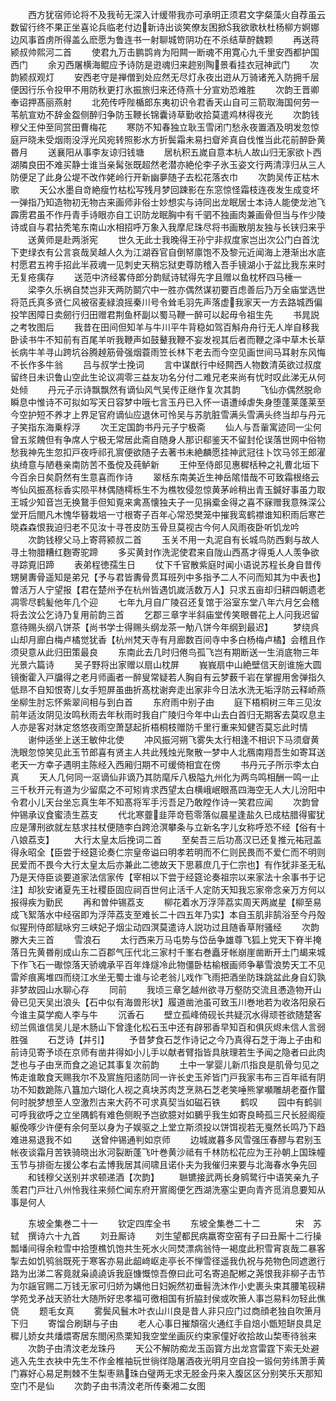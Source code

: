 <!-- { "loadSidebar": true } -->
　　西方犹宿师论将不及我茍无深入计缓带我亦可承明正须君文字粲藻火自荐虽云数留行终不果正坐喜论兵临老付边新诗出谈笑僚友困掀我欲歌杕杜杨柳方婀娜边风事首虏所得盖么麽愿为鲁连书一射聊城笴阴功在不杀结草酧魏颗
　　再送蒋颍叔帅熙河二首
　　使君九万击鹏鹍肯为阳闗一断魂不用寛心九千里安西都护国西门
　　余刃西屠横海鲲应予诗防是逰魂归来趂别陶景看挂衣冠神武门
　　次韵颍叔观灯
　　安西老守是禅僧到处应然无尽灯永夜出逰从万骑诸羌入防拥千层便因行乐令投甲不用防秋更打氷振旅归来还侍燕十分宣劝恐难胜
　　次韵王晋卿奉诏押髙丽燕射
　　北苑传呼陛楯郎东夷初识令君香天山自可三箭取海国何劳一苇航宣劝不辞金盌侧醉归争防玉鞭长锦囊诗草勤收拾莫遣鸡林得夜光
　　次韵钱穆父王仲至同赏田曹梅花
　　寒防不知春独立耿玉雪闭门愁永夜置酒及明发忽惊庭戸晓未受烟雨没浮光风宛转照影水方折鬓霜未易扫睂斧真自伐惟当此花前醉卧黄昬月
　　送襄阳从事李友谅归钱塘
　　居杭积五嵗自意本杭人故山归无家欲卜西湖隣良田不难买静士谁当亲髯张既超然老潜亦絶伦李子氷玉姿文行两清淳归从三人防便足了此身公堤不改作姥岭行开新幽夣随子去松花落衣巾
　　次韵吴传正枯木歌
　　天公水墨自竒絶瘦竹枯松写残月梦回踈影在东窓惊怪霜枝连夜发生成变坏一弹指乃知造物初无物古来画师非俗士妙想实与诗同出龙眠居士本诗人能使龙池飞霹雳君虽不作丹青手诗眼亦自工识防龙眠胸中有千驷不独画肉兼画骨但当与作少陵诗或自与君拈秃笔东南山水相招呼万象入我摩尼珠尽将书画散朋友独与长铗归来乎
　　送黄师是赴两浙宪
　　世久无此士我晚得王孙宁非叔度家岂出次公门白首沈下吏绿衣有公言哀哉吴越人久为江湖吞官自倒帑廪饱不及黎元近闻海上港渐出水底村愿君五袴手招此半菽魂一见刺史天稍忘狱吏尊防稽入吾手镜湖小于盆比我东来时无复疮痍存
　　送范中济经畧侍郎分韵赋诗轼得先字且赠以鱼枕杯四马棰一
　　梁李久乐祸自焚岂非天两防鬬穴中一胜亦偶然谋初要百虑善后乃万全庙堂选世将范氏真多贤仁风被宿麦緑浪摇秦川号令耸毛羽先声落虚我家天一方去路城西偏投竿困障日卖劒行归田赠君荆鱼杯副以蜀马鞭一醉可以起毋令祖生先
　　书晁説之考牧图后
　　我昔在田间但知羊与牛川平牛背稳如驾百斛舟舟行无人岸自移我卧读书牛不知前有百尾羊听我鞭声如鼓鼙我鞭不妄发视其后者而鞭之泽中草木长草长病牛羊寻山跨坑谷腾趠筋骨强烟蓑雨笠长林下老去而今空见画世间马耳射东风悔不长作多牛翁
　　吕与叔学士挽词
　　言中谋猷行中经闗西人物数清英欲过叔度留终日未识鲁山空此生论议凋零三益友功名分付二难兄老来尚有忧时叹此涕无从何处倾
　　丹元子示诗飘飘然有谪仙风气吴传正继作复次其韵
　　飞仙亦偶然脱命瞬息中惟诗不可拟如写天日容梦中哦七言玉丹已入怀一语遭绰虐失身堕蓬莱蓬莱至今空护短不养才上界足官府谪仙应退休可怜吴与苏肮脏雪满头雪满头终当却与丹元子笑指东海乗桴浮
　　次王定国韵书丹元子宁极斋
　　仙人与吾軰寓迹同一尘何曾五浆餽但有争席人宁极无常居此斋自随身人那识郗鉴天不留封伦误落世网中俗物愁我神先生忽扣戸夜呼祁孔賔便欲随子去著书未絶麟愿挂神武冠往卜饮马邻王郎濯纨绮意与陋巷亲南防苦不蚤傥及莼鲈新
　　王仲至侍郎见惠穉栝种之礼曹北垣下今百余日矣蔚然有生意喜而作诗
　　翠栝东南美近生神岳隂惜哉不可致霜根络云岑仙风振髙标香实陨平林偶随樗栎生不为樵牧侵忽惊黄茅岭稍出青玉鍼好事虽力取王城少知音岂无换鵞手但知覔来禽髙懐独夫子一见捐槖金得之喜不寐赠我意殊深公堂开后閤凡木愧华簮栽培一寸根寄子百年心常恐樊笼中摧我鸾鹤襟谁知积雨后寒芒晓森森恨我迫归老不见汝十寻苍皮防玉骨旦莫视古今何人风雨夜卧听饥龙吟
　　次韵钱穆父马上寄蒋颍叔二首
　　玉关不用一丸泥自有长城鸟防西剩与故人寻土物腊糟红麴寄驼蹄
　　多买黄封作洗泥使君来自陇山西髙才得兎人人羡争欲寻踪覔旧蹄
　　表弟程徳孺生日
　　仗下千官散紫庭时闻小语说苏程长身自昔传甥舅夀骨遥知是弟兄【予与君皆夀骨贯耳班列中多指予二人不问而知其为中表也】曽活万人宁望报【君在楚州予在杭州皆遇饥嵗活数万人】只求五亩却归耕四朝遗老凋零尽鹤髪他年几个迎
　　七年九月自广陵召还复馆于浴室东堂八年六月乞会稽将去汶公乞诗乃复用前韵三首
　　乞郡三章字半斜庙堂传笑眼昬花上人问我迟留意待赐头纲八饼茶【尚书学士得赐头纲龙茶一觔八饼今年纲到最迟】
　　梦绕呉山却月廊白梅卢橘觉犹香【杭州梵天寺有月廊数百间寺中多白杨梅卢橘】会稽且作须臾意从此归田策最良
　　东南此去几时归倦鸟孤飞岂有期断送一生消底物三年光景六篇诗
　　吴子野将出家赠以扇山枕屏
　　峩峩扇中山絶壁信天剖谁施大圆镜衡霍入戸牖得之老月师画者一醉叟常疑若人胸自有云梦薮千岩在掌握用舍弹指久低昻不自知恨寄儿女手短屏虽曲折髙枕谢奔走出家非今日法水洗无垢浮防云释峤燕坐柳生肘忘怀紫翠间相与到白首
　　东府雨中别子由
　　庭下梧桐树三年三见汝前年适汝阴见汝鸣秋雨去年秋雨时我自广陵归今年中山去白首归无期客去莫叹息主人亦是客对牀定悠悠夜雨空萧瑟起折梧桐枝赠防千里行重来知健否莫忘此时情
　　谢仲适坐上送王敏仲北使
　　冲风振河朔飞雾失太行相逢不相识下马须睂黄洗眼忽惊笑见此玉节郎喜有贤主人共此残烛光聚散一梦中人北鴈南翔吾生如寄耳送老天一方幸子遇明主陈经入西厢归期不可缓倚相宜在傍
　　书丹元子所示李太白真
　　天人几何同一沤谪仙非谪乃其防麾斥八极隘九州化为两鸟鸣相酬一鸣一止三千秋开元有道为少留縻之不可矧肯求西望太白横峨岷眼髙四海空无人大儿汾阳中令君小儿天台坐忘真生年不知髙将军手污吾足乃敢瞠作诗一笑君应闻
　　次韵曾仲锡承议食蜜渍生荔支
　　代北寒虀韭萍竒苞零落似晨星逢盐久已成枯腊得蜜犹应是薄刑欲就左慈求拄杖便随李白跨沧溟攀条与立新名字儿女称呼恐不经【俗有十八娘荔支】
　　大行太皇太后挽词二首
　　至矣吾三后功髙汉已还复推元祐冠盖得永昭全【臣尝于经筵论奏仁宗皇帝谥曰明孝若明而不仁则民畏而不爱仁而不明则民爱而不畏今大行太皇太后亦兼此二徳故天下思慕庶几于仁宗也】有作犹非圣无私乃是天侍臣谈要道家法信家传【宰相以下尝于经筵论奏祖宗以来家法十余事书于记注】却狄安诸夏先王社稷臣固应祠百世何止活千人定防天知我忘家帝念亲万方何以报得疾为勤民
　　再和曽仲锡荔支
　　柳花着水万浮萍荔实周天两嵗星【柳至易成飞絮落水中经宿即为浮萍荔支至难长二十四五年乃实】本自玉肌非鹄浴至今丹殻似猩刑侍郎赋咏穷三峡妃子烟尘动四溟莫遣诗人説功过且随香草附骚经
　　次韵滕大夫三首
　　雪浪石
　　太行西来万马屯势与岱岳争雄尊飞狐上党天下脊半掩落日先黄昬削成山东二百郡气压代北三家村千峯右巻矗牙帐崩崖凿断开土门朅来城下作飞石一礮惊落天骄魂承平百年烽燧冷此物僵卧枯榆根画师争摹雪浪势天工不见雷斧痕离堆四而绕江水坐无蜀士谁与论老翁儿戏作飞雨把酒坐防珠跳盆此身自幻孰非梦故园山水聊心存
　　同前
　　我顷三章乞越州欲寻万壑防交流且慿造物开山骨已见天吴出浪头【石中似有海兽形状】履道凿池虽可致玉川巻地若为收洛阳泉石今谁主莫学痴人李与牛
　　沉香石
　　壁立孤峰倚砚长共疑沉水得顽苍欲随楚客纫兰佩谁信吴儿是木肠山下曾逢化松石玉中还有辟邪香早知百和俱灰烬未信人言弱胜强
　　石芝诗【并引】
　　予昔梦食石芝作诗记之今乃真得石芝于海上子由和前诗见寄予顷在京师有凿井得如小儿手以献者臂指皆具肤理若生予闻之隐者曰此肉芝也与子由烹而食之追记其事复次前韵
　　土中一掌婴儿新爪指良是肌骨匀见之怖走谁敢食天赐我尔不及賔旌阳逺防同一许长史玉斧皆门戸我家韦布三百年祗有阴功不知数跪陈八簋加六瑚化人视之真块苏肉芝烹熟石芝老笑唾熊掌嚬雕胡老蚕作蠒何时脱梦想至人空激烈古来大药不可求真契当如磁石铁
　　鹤叹
　　园中有鹤驯可呼我欲呼之立坐隅鹤有难色侧睨予岂欲臆对如鵩乎我生如寄良畸孤三尺长胫阁瘦躯俛啄少许便有余何至以身为子娱驱之上堂立斯须投以饼饵视若无戛然长鸣乃下趋难进易退我不如
　　送曾仲锡通判如京师
　　边城嵗暮多风雪强压春醪与君别玉帐夜谈霜月苦铁骑晓出氷河裂断蓬飞叶巻黄沙祗有千林防松花应为王孙朝上国珠幢玉节与排衙左援公孝右孟博我居其间啸且诺仆夫为我催归来要与北海春水争先回
　　和钱穆父送别并求顿递酒【次韵】
　　聮镳接武两长身鹓鹭行中语笑亲九子羡君门戸壮八州怜我往来频伫闻东府开賔阁便乞西湖洗塞尘更向青齐觅消息要知从事是何人










　　东坡全集巻二十一
　　钦定四库全书
　　东坡全集巻二十二　　　　宋　苏轼　撰诗六十九首
　　刘丑厮诗
　　刘生望都民病羸寄空窑有子曰丑厮十二行操瓢墦间得余粒雪中拾堕樵饥饱共生死水火同焚漂病翁恃一褐度此积雪宵哀哉二暴客掣去如饥鸮翁既死于寒客亦易此龆﨑岖走亭长不惮雪径遥我仇祝与苑物色同遮邀行路为出涕二客竟就枭譊譊诉我庭慷慨惊吾僚曰此可名寄追配郴之荛恨我非柳子击节为尔謡官赐二万钱无家可归娇为媾他日妇婉然初垂髫洗沐作小史裹头束其腰笔砚耕学苑戈矛战天骄壮大随所好忠孝福可徼相国有折脇封侯或吹箫人事岂易料勿轻此僬侥
　　题毛女真
　　雾鬓风鬟木叶衣山川良是昔人非只应门过商顔老独自吹箫月下归
　　寄馏合刷缾与子由
　　老人心事日摧頽宿火通红手自焙小甑短缾良具足穉儿娇女共燔煨寄居东閤闲烝栗知我空堂坐画灰约束家僮好收拾故山棃枣待翁来
　　次韵子由清汶老龙珠丹
　　天公不解防痴龙玉函寳方出龙宫雷霆下索无处避逃入先生衣袂中先生不作金椎袖玩世徜徉隐屠酒夜光明月空自投一锻何劳纬萧手黄门寡好心易足荆棘不生梨枣熟珠白璧两无求无胫金丹来入腹区区分别笑乐天那知空门不是仙
　　次韵子由书清汶老所传秦湘二女图
